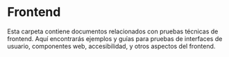 # Frontend

Esta carpeta contiene documentos relacionados con pruebas técnicas de frontend. Aquí encontrarás ejemplos y guías para pruebas de interfaces de usuario, componentes web, accesibilidad, y otros aspectos del frontend.
